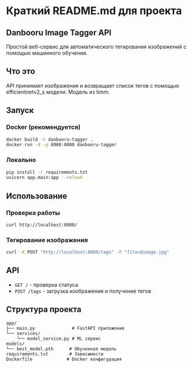 # Краткий README.md для проекта

## Danbooru Image Tagger API

Простой веб-сервис для автоматического тегирования изображений с помощью машинного обучения.

## Что это

API принимает изображения и возвращает список тегов с помощью efficientnetv2_s модели. Модель из timm.

## Запуск

### Docker (рекомендуется)
```bash
docker build -t danbooru-tagger .
docker run -d -p 8000:8000 danbooru-tagger
```

### Локально
```bash
pip install -r requirements.txt
uvicorn app.main:app --reload
```

## Использование

### Проверка работы
```bash
curl http://localhost:8000/
```

### Тегирование изображения
```bash
curl -X POST "http://localhost:8000/tags" -F "file=@image.jpg"
```

## API

- `GET /` - проверка статуса
- `POST /tags` - загрузка изображения и получение тегов

## Структура проекта

```
app/
├── main.py              # FastAPI приложение
└── services/
    └── model_service.py # ML сервис
models/
└── best_model.pth      # Обученная модель
requirements.txt        # Зависимости
Dockerfile             # Docker конфигурация
```